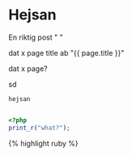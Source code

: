 
# Hejsan

En riktig post " "

dat x page title ab "{{ page.title }}"

dat x page?


sd


`hejsan`

```php

<?php
print_r("what?");

```

{% highlight ruby %}

<?php
/**
* Passing by reference
*
* Outputs
*
* 10 - before add() call
* 10 - after add() call
* 15 - after addref() call
*/
$a = 10;
echo $a;
add($a);
echo $a;
addref($a);
echo $a;

function addref(&$a)
{
    $a += 5;
}

function add($a)
{
    $a += 5;
}

{% endhighlight %}
